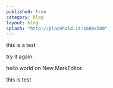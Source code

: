 ```yaml
---
published: true
category: blog
layout: blog
splash: "http://placehold.it/1600x500"
---
```


this is a test

try it again.

hello world on New MarkEditor.

this is test